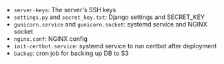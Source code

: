 - `server-keys`: The server's SSH keys
- `settings.py` and `secret_key.txt`: Django settings and SECRET_KEY
- `gunicorn.service` and `gunicorn.socket`: systemd service and NGINX socket
- `nginx.conf`: NGINX config
- `init-certbot.service`: systemd service to run certbot after deployment
- `backup`: cron job for backing up DB to S3
